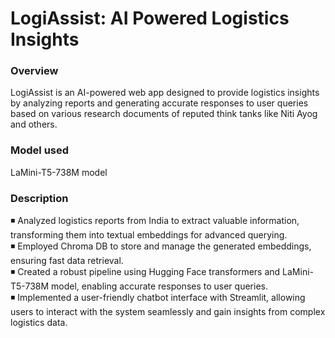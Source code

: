 # LogiAssist: AI Powered Logistics Insights

### Overview
LogiAssist is an AI-powered web app designed to provide logistics insights by analyzing reports and generating accurate responses to user queries based on various research documents of reputed think tanks like Niti Ayog and others.
### Model used
LaMini-T5-738M model
### Description
◾ Analyzed logistics reports from India to extract valuable information, transforming them into textual embeddings for advanced querying.<br>
◾ Employed Chroma DB to store and manage the generated embeddings, ensuring fast data retrieval.<br>
◾ Created a robust pipeline using Hugging Face transformers and LaMini-T5-738M model, enabling accurate responses to user queries.<br>
◾ Implemented a user-friendly chatbot interface with Streamlit, allowing users to interact with the system seamlessly and gain insights from complex logistics data.
